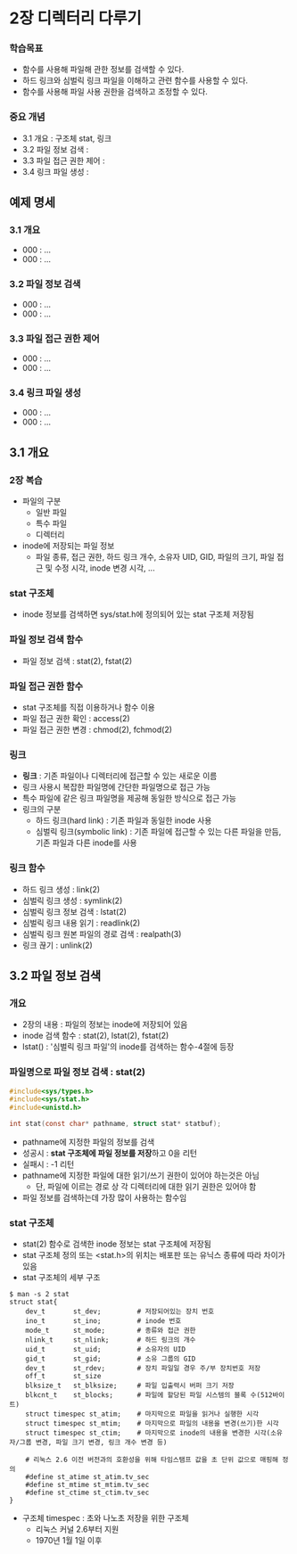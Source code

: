 # 2장 디렉터리 다루기
### 학습목표
* 함수를 사용해 파일해 관한 정보를 검색할 수 있다.
* 하드 링크와 심벌릭 링크 파일을 이해하고 관련 함수를 사용할 수 있다.
* 함수를 사용해 파일 사용 권한을 검색하고 조정할 수 있다.
### 중요 개념
* 3.1 개요 : 구조체 stat, 링크
* 3.2 파일 정보 검색 : 
* 3.3 파일 접근 권한 제어 : 
* 3.4 링크 파일 생성 : 

## 예제 명세
### 3.1 개요
* 000 : ...
* 000 : ...
### 3.2 파일 정보 검색
* 000 : ...
* 000 : ...
### 3.3 파일 접근 권한 제어
* 000 : ...
* 000 : ...
### 3.4 링크 파일 생성
* 000 : ...
* 000 : ...

## 3.1 개요
### 2장 복습
* 파일의 구분
    * 일반 파일
    * 특수 파일
    * 디렉터리
* inode에 저장되는 파일 정보
    * 파일 종류, 접근 권한, 하드 링크 개수, 소유자 UID, GID, 파일의 크기, 파일 접근 및 수정 시각, inode 변경 시각, ...
### stat 구조체
* inode 정보를 검색하면 sys/stat.h에 정의되어 있는 stat 구조체 저장됨
### 파일 정보 검색 함수
* 파일 정보 검색 : stat(2), fstat(2)
### 파일 접근 권한 함수
* stat 구조체를 직접 이용하거나 함수 이용
* 파일 접근 권한 확인 : access(2)
* 파일 접근 권한 변경 : chmod(2), fchmod(2)
### 링크
* **링크** : 기존 파일이나 디렉터리에 접근할 수 있는 새로운 이름
* 링크 사용시 복잡한 파일명에 간단한 파일명으로 접근 가능
* 특수 파일에 같은 링크 파일명을 제공해 동일한 방식으로 접근 가능
* 링크의 구분
    * 하드 링크(hard link) : 기존 파일과 동일한 inode 사용
    * 심벌릭 링크(symbolic link) : 기존 파일에 접근할 수 있는 다른 파일을 만듬, 기존 파일과 다른 inode를 사용
### 링크 함수
* 하드 링크 생성 : link(2)
* 심벌릭 링크 생성 : symlink(2)
* 심벌릭 링크 정보 검색 : lstat(2)
* 심벌릭 링크 내용 읽기 : readlink(2)
* 심벌릭 링크 원본 파일의 경로 검색 : realpath(3)
* 링크 끊기 : unlink(2)

## 3.2 파일 정보 검색
### 개요
* 2장의 내용 : 파일의 정보는 inode에 저장되어 있음
* inode 검색 함수 : stat(2), lstat(2), fstat(2)
* lstat() : '심벌릭 링크 파일'의 inode를 검색하는 함수-4절에 등장
### 파일명으로 파일 정보 검색 : stat(2)
```C
#include<sys/types.h>
#include<sys/stat.h>
#include<unistd.h>

int stat(const char* pathname, struct stat* statbuf);
```
* pathname에 지정한 파일의 정보를 검색
* 성공시 : **stat 구조체에 파일 정보를 저장**하고 0을 리턴
* 실패시 : -1 리턴
* pathname에 지정한 파일에 대한 읽기/쓰기 권한이 있어야 하는것은 아님
    * 단, 파일에 이르는 경로 상 각 디렉터리에 대한 읽기 권한은 있어야 함
* 파일 정보를 검색하는데 가장 많이 사용하는 함수임
### stat 구조체
* stat(2) 함수로 검색한 inode 정보는 stat 구조체에 저장됨
* stat 구조체 정의 또는 <stat.h>의 위치는 배포판 또는 유닉스 종류에 따라 차이가 있음
* stat 구조체의 세부 구조
```
$ man -s 2 stat
struct stat{
    dev_t       st_dev;         # 저장되어있는 장치 번호
    ino_t       st_ino;         # inode 번호
    mode_t      st_mode;        # 종류와 접근 권한
    nlink_t     st_nlink;       # 하드 링크의 개수
    uid_t       st_uid;         # 소유자의 UID
    gid_t       st_gid;         # 소유 그룹의 GID
    dev_t       st_rdev;        # 장치 파일일 경우 주/부 장치번호 저장
    off_t       st_size
    blksize_t   st_blksize;     # 파일 입출력시 버퍼 크기 저장
    blkcnt_t    st_blocks;      # 파일에 할당된 파일 시스템의 블록 수(512바이트)
    struct timespec st_atim;    # 마지막으로 파일을 읽거나 실행한 시각
    struct timespec st_mtim;    # 마지막으로 파일의 내용을 변경(쓰기)한 시각
    struct timespec st_ctim;    # 마지막으로 inode의 내용을 변경한 시각(소유자/그룹 변경, 파일 크기 변경, 링크 개수 변경 등)

    # 리눅스 2.6 이전 버전과의 호환성을 위해 타임스탬프 값을 초 단위 값으로 매핑해 정의
    #define st_atime st_atim.tv_sec
    #define st_mtime st_mtim.tv_sec
    #define st_ctime st_ctim.tv_sec
}
```
* 구조체 timespec : 초와 나노초 저장을 위한 구조체
    * 리눅스 커널 2.6부터 지원
    * 1970년 1월 1일 이후